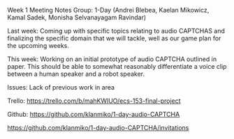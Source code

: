 Week 1 Meeting Notes
Group: 1-Day (Andrei Blebea, Kaelan Mikowicz, Kamal Sadek, Monisha Selvanayagam Ravindar)

Last week: Coming up with specific topics relating to audio CAPTCHAS and finalizing the specific domain that we will tackle, well as our game plan for the upcoming weeks.

This week: Working on an initial prototype of audio CAPTCHA outlined in paper. This should be able to somewhat reasonably differentiate a voice clip between a human speaker and a robot speaker.

Issues: Lack of previous work in area

Trello: https://trello.com/b/mahKWlUO/ecs-153-final-project 

Github: https://github.com/klanmiko/1-day-audio-CAPTCHA

https://github.com/klanmiko/1-day-audio-CAPTCHA/invitations
